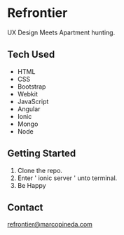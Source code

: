 # Refrontier #

UX Design Meets Apartment hunting.

##  Tech Used ##

- HTML
- CSS
- Bootstrap
- Webkit
- JavaScript
- Angular
- Ionic
- Mongo
- Node

## Getting Started ##

1. Clone the repo.
2. Enter ' ionic server ' unto terminal.
3. Be Happy

## Contact ##

refrontier@marcopineda.com